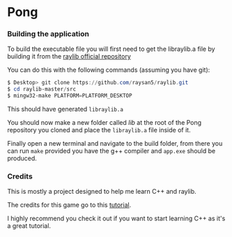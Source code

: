 # Pong

### Building the application
To build the executable file you will first need to get the libraylib.a file by building it from the [raylib official repository](https://github.com/raysan5/raylib)

You can do this with the following commands (assuming you have git):
```powershell
$ Desktop> git clone https://github.com/raysan5/raylib.git
$ cd raylib-master/src
$ mingw32-make PLATFORM=PLATFORM_DESKTOP
```
This should have generated `libraylib.a`

You should now make a new folder called *lib* at the root of the Pong repository you cloned and place the `libraylib.a` file inside of it.

Finally open a new terminal and navigate to the build folder, from there you can run `make` provided you have the g++ compiler and `app.exe` should be produced.


### Credits
This is mostly a project designed to help me learn C++ and raylib.

The credits for this game go to this  [tutorial](https://www.youtube.com/watch?v=LvpS3ILwQNA&t=99s).

I highly recommend you check it out if you want to start learning C++ as it's a great tutorial.
